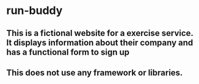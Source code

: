 # run-buddy

## This is a fictional website for a exercise service. It displays information about their company and has a functional form to sign up
## This does not use any framework or libraries. 
